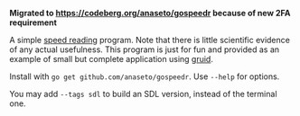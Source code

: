 **Migrated to https://codeberg.org/anaseto/gospeedr because of new 2FA requirement**

A simple [speed reading](https://en.wikipedia.org/wiki/Speed_reading) program.
Note that there is little scientific evidence of any actual usefulness.  This
program is just for fun and provided as an example of small but complete
application using [gruid](https://github.com/anaseto/gruid). 

Install with `go get github.com/anaseto/gospeedr`. Use `--help` for options.

You may add `--tags sdl` to build an SDL version, instead of the terminal one.
